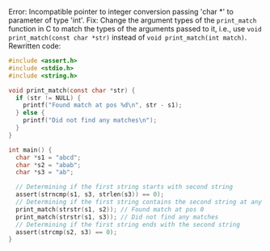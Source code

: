 Error: Incompatible pointer to integer conversion passing 'char *' to parameter of type 'int'.
Fix: Change the argument types of the `print_match` function in C to match the types of the arguments passed to it, i.e., use `void print_match(const char *str)` instead of `void print_match(int match)`.
Rewritten code:
```c
#include <assert.h>
#include <stdio.h>
#include <string.h>

void print_match(const char *str) {
  if (str != NULL) {
    printf("Found match at pos %d\n", str - s1);
  } else {
    printf("Did not find any matches\n");
  }
}

int main() {
  char *s1 = "abcd";
  char *s2 = "abab";
  char *s3 = "ab";

  // Determining if the first string starts with second string
  assert(strncmp(s1, s3, strlen(s3)) == 0);
  // Determining if the first string contains the second string at any location
  print_match(strstr(s1, s2)); // Found match at pos 0
  print_match(strstr(s1, s3)); // Did not find any matches
  // Determining if the first string ends with the second string
  assert(strcmp(s2, s3) == 0);
}
```
